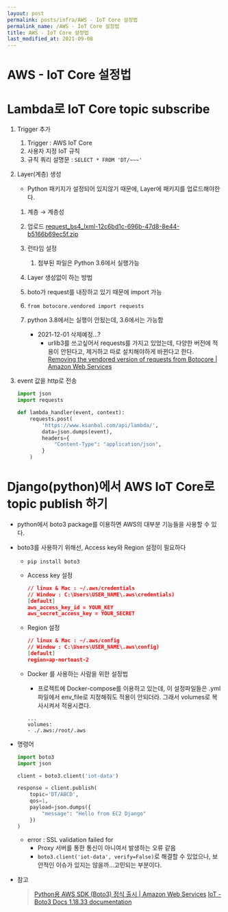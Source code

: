 ```yaml
---
layout: post
permalink: posts/infra/AWS - IoT Core 설정법
permalink_name: /AWS - IoT Core 설정법
title: AWS - IoT Core 설정법
last_modified_at: 2021-09-08
---
```


# AWS - IoT Core 설정법

# Lambda로 IoT Core topic subscribe

1. Trigger 추가
   1. Trigger : AWS IoT Core
   2. 사용자 지정 IoT 규칙
     1. 규칙 쿼리 설명문 : `SELECT * FROM 'DT/~~~'`
2. Layer(계층) 생성
   - Python 패키지가 설정되어 있지않기 때문에, Layer에 패키지를 업로드해야한다.
   1. 계층 → 계층성
     1. 업로드
         [request_bs4_lxml-12c6bd1c-696b-47d8-8e44-b5166b69ec5f.zip](https://s3-us-west-2.amazonaws.com/secure.notion-static.com/db001065-afb2-462b-9755-25a56b846349/request_bs4_lxml-12c6bd1c-696b-47d8-8e44-b5166b69ec5f.zip)
         
     2. 런타임 설정
         1. 첨부된 파일은 Python 3.6에서 실행가능
   2. Layer 생성없이 하는 방법
     3. boto가 request를 내장하고 있기 때문에 import 가능
     4. `from botocore.vendored import requests`
     5. python 3.8에서는 실행이 안됬는데, 3.6에서는 가능함
         - 2021-12-01 삭제예정...?
             - urlib3를 쓰고싶어서 requests를 가지고 있었는데, 다양한 버전에 적용이 안된다고, 제거하고 따로 설치해야하게 바뀐다고 한다.
             [Removing the vendored version of requests from Botocore | Amazon Web Services](https://aws.amazon.com/ko/blogs/developer/removing-the-vendored-version-of-requests-from-botocore/)

3. event 값을 http로 전송
    
    ```python
    import json
    import requests
    
    def lambda_handler(event, context):
        requests.post(
            'https://www.ksanbal.com/api/lambda/',
            data=json.dumps(event),
            headers={
                "Content-Type": "application/json",
            }
        )
    ```
    

# Django(python)에서 AWS IoT Core로 topic publish 하기

- python에서 boto3 package를 이용하면 AWS의 대부분 기능들을 사용할 수 있다.
- boto3를 사용하기 위해선, Access key와 Region 설정이 필요하다
  - `pip install boto3`
  - Access key 설정
      ```json
      // linux & Mac : ~/.aws/credentials
      // Window : C:\Users\USER_NAME\.aws\credentials)
      [default]
      aws_access_key_id = YOUR_KEY
      aws_secret_access_key = YOUR_SECRET
      ```
      
  - Region 설정
      
      ```json
      // linux & Mac : ~/.aws/config
      // Window : C:\Users\USER_NAME\.aws\config)
      [default]
      region=ap-norteast-2
      ```
      
  - Docker 를 사용하는 사람을 위한 설정법
      - 프로젝트에 Docker-compose를 이용하고 있는데, 이 설정파일들은 .yml 파일에서 env_file로 지정해줘도 적용이 안되더라. 그래서 volumes로 복사시켜서 적용시켰다.
      
      ```docker
      ...
      volumes:
      - ./.aws:/root/.aws
      ```

- 명령어
    ```python
    import boto3
    import json
    
    client = boto3.client('iot-data')
    
    response = client.publish(
        topic='DT/ABCD',
        qos=1,
        payload=json.dumps({
            "message": "Hello from EC2 Django"
        })
    )
    ```
    
    - error : SSL validation failed for
        - Proxy 서버를 통한 통신이 아니여서 발생하는 오류 같음
        - `boto3.client('iot-data', verify=False)`로 해결할 수 있었으나, 보안적인 이슈가 있지는 않을까...고민되는 부분이다.
- 참고
    > [Python용 AWS SDK (Boto3) 정식 출시 | Amazon Web Services](https://aws.amazon.com/ko/blogs/korea/now-available-aws-sdk-for-python-3-boto3/)
    > [IoT - Boto3 Docs 1.18.33 documentation](https://boto3.amazonaws.com/v1/documentation/api/latest/reference/services/iot.html)